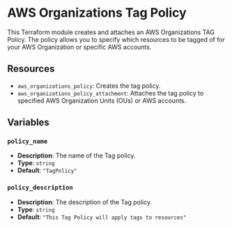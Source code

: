 # AWS Organizations Tag Policy

This Terraform module creates and attaches an AWS Organizations TAG Policy. The policy allows you to specify which resources to be tagged of for your AWS Organization or specific AWS accounts.

## Resources

- `aws_organizations_policy`: Creates the tag policy.
- `aws_organizations_policy_attachment`: Attaches the tag policy to specified AWS Organization Units (OUs) or AWS accounts.

## Variables

### `policy_name`

- **Description**: The name of the Tag policy.
- **Type**: `string`
- **Default**: `"TagPolicy"`

### `policy_description`

- **Description**: The description of the Tag policy.
- **Type**: `string`
- **Default**: `"This Tag Policy will apply tags to resources"`

